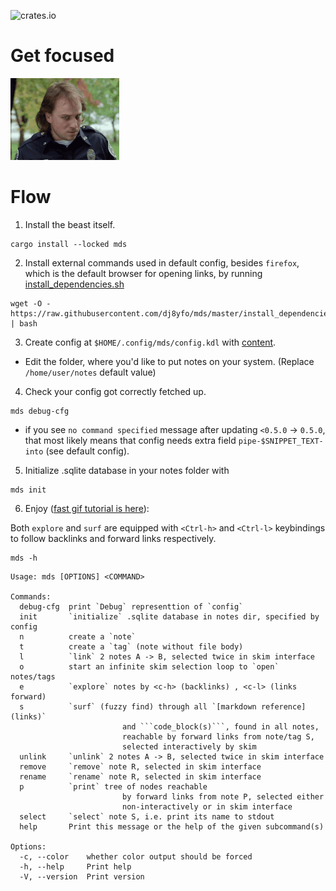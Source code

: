 ![crates.io](https://img.shields.io/crates/v/mds.svg)

# Get focused

![Alt](./logo.gif "Getting focused in your own special way")

# Flow

1. Install the beast itself.

```
cargo install --locked mds 
```

2. Install external commands used in default config, besides `firefox`, which is the default browser for opening links, 
by running [install_dependencies.sh](./install_dependencies.sh)
```
wget -O - https://raw.githubusercontent.com/dj8yfo/mds/master/install_dependencies.sh  | bash
```
3. Create config at `$HOME/.config/mds/config.kdl` with [content](./config.kdl).
  - Edit the folder, where you'd like to put notes on your system. (Replace `/home/user/notes` default value)
4. Check your config got correctly fetched up.
  ```
  mds debug-cfg
  ```
  - if you see `no command specified` message after updating `<0.5.0` -> `0.5.0`, 
  that most likely means that config needs extra field `pipe-$SNIPPET_TEXT-into` (see default config). 

5. Initialize .sqlite database in your notes folder with
  ```
  mds init  
  ```

6. Enjoy ([fast gif tutorial is here](./tutorial.gif)):

  Both `explore` and `surf` are equipped with `<Ctrl-h>` and `<Ctrl-l>` keybindings to follow 
  backlinks and forward links respectively.

  ```
  mds -h
  ```

  ```
  Usage: mds [OPTIONS] <COMMAND>

  Commands:
    debug-cfg  print `Debug` representtion of `config`
    init       `initialize` .sqlite database in notes dir, specified by config
    n          create a `note`
    t          create a `tag` (note without file body)
    l          `link` 2 notes A -> B, selected twice in skim interface
    o          start an infinite skim selection loop to `open` notes/tags
    e          `explore` notes by <c-h> (backlinks) , <c-l> (links forward)
    s          `surf` (fuzzy find) through all `[markdown reference](links)` 
                           and ```code_block(s)```, found in all notes, 
                           reachable by forward links from note/tag S, 
                           selected interactively by skim
    unlink     `unlink` 2 notes A -> B, selected twice in skim interface
    remove     `remove` note R, selected in skim interface
    rename     `rename` note R, selected in skim interface
    p          `print` tree of nodes reachable 
                           by forward links from note P, selected either 
                           non-interactively or in skim interface
    select     `select` note S, i.e. print its name to stdout
    help       Print this message or the help of the given subcommand(s)

  Options:
    -c, --color    whether color output should be forced
    -h, --help     Print help
    -V, --version  Print version
  ```

